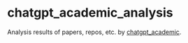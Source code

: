 # chatgpt_academic_analysis
Analysis results of papers, repos, etc. by [chatgpt_academic](https://github.com/binary-husky/chatgpt_academic). 
